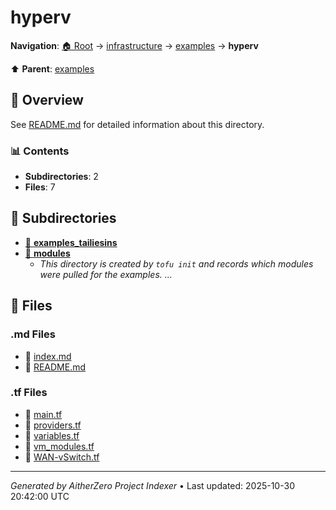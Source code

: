 # hyperv

**Navigation**: [🏠 Root](../../../index.md) → [infrastructure](../../index.md) → [examples](../index.md) → **hyperv**

⬆️ **Parent**: [examples](../index.md)

## 📖 Overview

See [README.md](./README.md) for detailed information about this directory.

### 📊 Contents

- **Subdirectories**: 2
- **Files**: 7

## 📁 Subdirectories

- [📂 **examples_tailiesins**](./examples_tailiesins/index.md)
- [📂 **modules**](./modules/index.md)
  - *This directory is created by `tofu init` and records which modules were pulled for the examples. ...*

## 📄 Files

### .md Files

- 📝 [index.md](./index.md)
- 📝 [README.md](./README.md)

### .tf Files

- 📄 [main.tf](./main.tf)
- 📄 [providers.tf](./providers.tf)
- 📄 [variables.tf](./variables.tf)
- 📄 [vm_modules.tf](./vm_modules.tf)
- 📄 [WAN-vSwitch.tf](./WAN-vSwitch.tf)

---

*Generated by AitherZero Project Indexer* • Last updated: 2025-10-30 20:42:00 UTC

